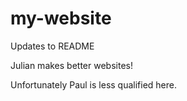 # my-website

Updates to README

Julian makes better websites!

Unfortunately Paul is less qualified here.